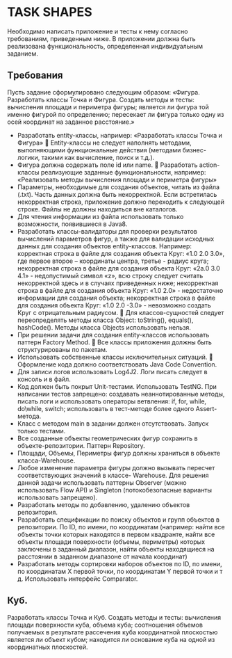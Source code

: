 # TASK SHAPES
Необходимо написать приложение и тесты к нему согласно требованиям, приведенным ниже. В приложении должна быть реализована функциональность, определенная индивидуальным заданием.

## Tребования
Пусть задание сформулировано следующим образом: «Фигура. Разработать классы Точка и Фигура. Создать методы и тесты: вычисления площади и периметра фигуры; является ли фигура той именно фигурой по определению; пересекает ли фигура только одну из осей координат на заданное расстояние.»
- Разработать entity-классы, например: «Разработать классы Точка и Фигура»  Entity-классы не следует наполнять методами, выполняющими функциональные действия (методами бизнес-логики, такими как вычисление, поиск и т.д.).
- Фигура должна содержать поле id или name.  Разработать action-классы реализующие заданные функциональности, например: «Реализовать методы вычисления площади и периметра фигуры»
- Параметры, необходимые для создания объектов, читать из файла (.txt). Часть данных должна быть некорректной. Если встретилась некорректная строка, приложение должно переходить к следующей строке. Файлы не должны находиться вне каталогов.
- Для чтения информации из файла использовать только возможности, появившиеся в Java8.
- Разработать классы-валидаторы для проверки результатов вычислений параметров фигур, а также для валидации исходных данных для создания объектов entity-классов.
Например: корректная строка в файле для создания объекта Круг: «1.0 2.0 3.0», где первое второе – координаты центра, третье - радиус круга;
некорректная строка в файле для создания объекта Круг: «2a.0 3.0 4.1» - недопустимый символ «z», всю строку следует считать некорректной здесь и в случаях приведенных ниже;
некорректная строка в файле для создания объекта Круг: «1.0 2.0» - недостаточно информации для создания объекта;
некорректная строка в файле для создания объекта Круг: «1.0 2.0 -3.0» - невозможно создать Круг с отрицательным радиусом.  Для классов-сущностей следует переопределять методы класса Object: toString(), equals(), hashCode(). Методы класса Objects использовать нельзя.
- При решении задачи для создания entity-классов использовать паттерн Factory Method.  Все классы приложения должны быть структурированы по пакетам.
- Использовать собственные классы исключительных ситуаций.  Оформление кода должно соответствовать Java Code Convention.
- Для записи логов использовать Log4J2. Логи писать следует в консоль и в файл.
- Код должен быть покрыт Unit-тестами. Использовать TestNG. При написании тестов запрещено: создавать неаннотированные методы, писать логи и использовать операторы ветвления: if, for, while, do\while, switch; использовать в тест-методе более одного Assert-метода.
- Класс с методом main в задании должен отсутствовать. Запуск только тестами.
- Все созданные объекты геометрических фигур сохранить в объекте-репозитории. Паттерн Repository.
- Площади, Объемы, Периметры фигур должны храниться в объекте класса-Warehouse.
- Любое изменение параметра фигуры должно вызывать пересчет соответствующих значений в классе- Warehouse.
Для решения данной задачи использовать паттерны Observer (можно использовать Flow API) и Singleton (потокобезопасные варианты использовать запрещено).
- Разработать методы по добавлению, удалению объектов репозитория.
- Разработать спецификации по поиску объектов и групп объектов в репозитории. По ID, по имени, по координатам (например: найти все объекты точки которых находятся в первом квадранте, найти все объекты площади поверхности (объемы, периметры) которых заключены в заданный диапазон, найти объекты находящиеся на расстоянии в заданном диапазоне от начала координат)
- Разработать методы сортировки наборов объектов по ID, по имени, по координатам Х первой точки, по координатам Y первой точки и т д. Использовать интерфейс Comparator.

## Куб. 
Разработать классы Точка и Куб. Создать методы и тесты: вычисления площади поверхности куба, объема куба; соотношения объемов получаемых в результате рассечения куба координатной плоскостью является ли объект кубом; находится ли основание куба на одной из координатных плоскостей.
